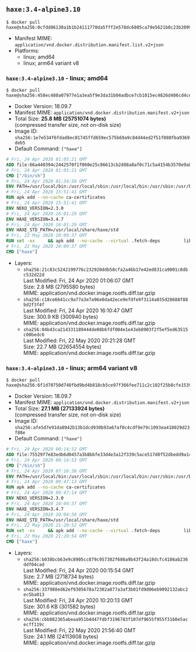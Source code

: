 ## `haxe:3.4-alpine3.10`

```console
$ docker pull haxe@sha256:0cfdd86130a1b1b24111770da5fff2e578dc6805ca79e5621b0c23b20997fdee
```

-	Manifest MIME: `application/vnd.docker.distribution.manifest.list.v2+json`
-	Platforms:
	-	linux; amd64
	-	linux; arm64 variant v8

### `haxe:3.4-alpine3.10` - linux; amd64

```console
$ docker pull haxe@sha256:458ec480a07977e1a3ea5f9e3da31b04adbce7cb1015ec4826d486cd4ce63b9b
```

-	Docker Version: 18.09.7
-	Manifest MIME: `application/vnd.docker.distribution.manifest.v2+json`
-	Total Size: **25.8 MB (25751074 bytes)**  
	(compressed transfer size, not on-disk size)
-	Image ID: `sha256:1e7e534f6fdad8ec01745ffd659ec575b69a9c84d44ed2f51f080fba9369deb5`
-	Default Command: `["haxe"]`

```dockerfile
# Fri, 24 Apr 2020 01:05:21 GMT
ADD file:66a440394c2442570f1f060e25c86613cb2d88a8af0c71c5a4154b3570e9a805 in / 
# Fri, 24 Apr 2020 01:05:21 GMT
CMD ["/bin/sh"]
# Fri, 24 Apr 2020 01:34:56 GMT
ENV PATH=/usr/local/bin:/usr/local/sbin:/usr/local/bin:/usr/sbin:/usr/bin:/sbin:/bin
# Fri, 24 Apr 2020 15:51:41 GMT
RUN apk add --no-cache ca-certificates
# Fri, 24 Apr 2020 15:51:41 GMT
ENV NEKO_VERSION=2.3.0
# Fri, 24 Apr 2020 16:01:29 GMT
ENV HAXE_VERSION=3.4.7
# Fri, 24 Apr 2020 16:01:29 GMT
ENV HAXE_STD_PATH=/usr/local/share/haxe/std
# Fri, 22 May 2020 20:09:37 GMT
RUN set -ex 	&& apk add --no-cache --virtual .fetch-deps 		libressl 		tar 		git 		&& wget -O neko.tar.gz "https://github.com/HaxeFoundation/neko/archive/v2-3-0/neko-2.3.0.tar.gz" 	&& echo "850e7e317bdaf24ed652efeff89c1cb21380ca19f20e68a296c84f6bad4ee995 *neko.tar.gz" | sha256sum -c - 	&& mkdir -p /usr/src/neko 	&& tar -xC /usr/src/neko --strip-components=1 -f neko.tar.gz 	&& rm neko.tar.gz 	&& apk add --no-cache --virtual .neko-build-deps 		apache2-dev 		cmake 		gc-dev 		gcc 		gtk+2.0-dev 		libc-dev 		linux-headers 		mariadb-dev 		mbedtls-dev 		ninja 		sqlite-dev 	&& cd /usr/src/neko 	&& cmake -GNinja -DNEKO_JIT_DISABLE=ON -DRELOCATABLE=OFF -DRUN_LDCONFIG=OFF . 	&& ninja 	&& ninja install 		&& git clone --recursive --depth 1 --branch 3.4.7 "https://github.com/HaxeFoundation/haxe.git" /usr/src/haxe 	&& cd /usr/src/haxe 	&& mkdir -p $HAXE_STD_PATH 	&& cp -r std/* $HAXE_STD_PATH 	&& apk add --no-cache --virtual .haxe-build-deps 		pcre-dev 		zlib-dev 		mbedtls-dev 		make 				ocaml 		camlp4 		ocaml-camlp4-dev 				&& OCAMLPARAM=safe-string=0,_ make all tools 		&& mkdir -p /usr/local/bin 	&& cp haxe haxelib /usr/local/bin 	&& mkdir -p /haxelib 	&& cd / && haxelib setup /haxelib 		&& runDeps="$( 		scanelf --needed --nobanner --recursive /usr/local 			| awk '{ gsub(/,/, "\nso:", $2); print "so:" $2 }' 			| sort -u 			| xargs -r apk info --installed 			| sort -u 	)" 	&& apk add --virtual .haxe-rundeps $runDeps 	&& apk del .fetch-deps .neko-build-deps .haxe-build-deps 		&& rm -rf /usr/src/neko /usr/src/haxe
# Fri, 22 May 2020 20:09:37 GMT
CMD ["haxe"]
```

-	Layers:
	-	`sha256:21c83c5242199776c232920ddb58cfa2a46b17e42ed831ca9001c8dbc532d22d`  
		Last Modified: Fri, 24 Apr 2020 01:06:07 GMT  
		Size: 2.8 MB (2795580 bytes)  
		MIME: application/vnd.docker.image.rootfs.diff.tar.gzip
	-	`sha256:c18ce6641cc9a77a3e7a96e0da42ece9efdfe9f3114a035d28688f88bd2f3f4f`  
		Last Modified: Fri, 24 Apr 2020 16:10:47 GMT  
		Size: 300.9 KB (300940 bytes)  
		MIME: application/vnd.docker.image.rootfs.diff.tar.gzip
	-	`sha256:04b43ca214331189444de08b6fdf004e1e43eb8903f2f5ef5ed63515c00bedc6`  
		Last Modified: Fri, 22 May 2020 20:21:28 GMT  
		Size: 22.7 MB (22654554 bytes)  
		MIME: application/vnd.docker.image.rootfs.diff.tar.gzip

### `haxe:3.4-alpine3.10` - linux; arm64 variant v8

```console
$ docker pull haxe@sha256:6f1d70750d740fbd9bd4b818cb5ce97f366fee711c2c102f25b8cfe15395d931
```

-	Docker Version: 18.09.7
-	Manifest MIME: `application/vnd.docker.distribution.manifest.v2+json`
-	Total Size: **27.1 MB (27133924 bytes)**  
	(compressed transfer size, not on-disk size)
-	Image ID: `sha256:afe5d7e91da8942b13b1dcd930b93a67af0c4cdf9e79c1093ea418029d23f88e`
-	Default Command: `["haxe"]`

```dockerfile
# Fri, 24 Apr 2020 00:14:52 GMT
ADD file:75529f7e83edb6d0457a3b8bbfe33d4e3a12f339c5ace517d0f52dbedd9a146b in / 
# Fri, 24 Apr 2020 00:14:53 GMT
CMD ["/bin/sh"]
# Fri, 24 Apr 2020 07:16:38 GMT
ENV PATH=/usr/local/bin:/usr/local/sbin:/usr/local/bin:/usr/sbin:/usr/bin:/sbin:/bin
# Fri, 24 Apr 2020 09:47:13 GMT
RUN apk add --no-cache ca-certificates
# Fri, 24 Apr 2020 09:47:14 GMT
ENV NEKO_VERSION=2.3.0
# Fri, 24 Apr 2020 10:04:37 GMT
ENV HAXE_VERSION=3.4.7
# Fri, 24 Apr 2020 10:04:38 GMT
ENV HAXE_STD_PATH=/usr/local/share/haxe/std
# Fri, 22 May 2020 21:20:52 GMT
RUN set -ex 	&& apk add --no-cache --virtual .fetch-deps 		libressl 		tar 		git 		&& wget -O neko.tar.gz "https://github.com/HaxeFoundation/neko/archive/v2-3-0/neko-2.3.0.tar.gz" 	&& echo "850e7e317bdaf24ed652efeff89c1cb21380ca19f20e68a296c84f6bad4ee995 *neko.tar.gz" | sha256sum -c - 	&& mkdir -p /usr/src/neko 	&& tar -xC /usr/src/neko --strip-components=1 -f neko.tar.gz 	&& rm neko.tar.gz 	&& apk add --no-cache --virtual .neko-build-deps 		apache2-dev 		cmake 		gc-dev 		gcc 		gtk+2.0-dev 		libc-dev 		linux-headers 		mariadb-dev 		mbedtls-dev 		ninja 		sqlite-dev 	&& cd /usr/src/neko 	&& cmake -GNinja -DNEKO_JIT_DISABLE=ON -DRELOCATABLE=OFF -DRUN_LDCONFIG=OFF . 	&& ninja 	&& ninja install 		&& git clone --recursive --depth 1 --branch 3.4.7 "https://github.com/HaxeFoundation/haxe.git" /usr/src/haxe 	&& cd /usr/src/haxe 	&& mkdir -p $HAXE_STD_PATH 	&& cp -r std/* $HAXE_STD_PATH 	&& apk add --no-cache --virtual .haxe-build-deps 		pcre-dev 		zlib-dev 		mbedtls-dev 		make 				ocaml 		camlp4 		ocaml-camlp4-dev 				&& OCAMLPARAM=safe-string=0,_ make all tools 		&& mkdir -p /usr/local/bin 	&& cp haxe haxelib /usr/local/bin 	&& mkdir -p /haxelib 	&& cd / && haxelib setup /haxelib 		&& runDeps="$( 		scanelf --needed --nobanner --recursive /usr/local 			| awk '{ gsub(/,/, "\nso:", $2); print "so:" $2 }' 			| sort -u 			| xargs -r apk info --installed 			| sort -u 	)" 	&& apk add --virtual .haxe-rundeps $runDeps 	&& apk del .fetch-deps .neko-build-deps .haxe-build-deps 		&& rm -rf /usr/src/neko /usr/src/haxe
# Fri, 22 May 2020 21:20:54 GMT
CMD ["haxe"]
```

-	Layers:
	-	`sha256:b038bcb63e9c8905cc879c957302f686a9b43f24a18dcfc4186ab236ddf04cad`  
		Last Modified: Fri, 24 Apr 2020 00:15:54 GMT  
		Size: 2.7 MB (2718734 bytes)  
		MIME: application/vnd.docker.image.rootfs.diff.tar.gzip
	-	`sha256:337988ed62ef9305678a72302a877a3af3b01fd9d06eb9092132abc2ec5ba013`  
		Last Modified: Fri, 24 Apr 2020 10:20:13 GMT  
		Size: 301.6 KB (301582 bytes)  
		MIME: application/vnd.docker.image.rootfs.diff.tar.gzip
	-	`sha256:cbb082365abeaa951b4d47fdbf3196783f107df9655f955f3160e5acecff119c`  
		Last Modified: Fri, 22 May 2020 21:56:40 GMT  
		Size: 24.1 MB (24113608 bytes)  
		MIME: application/vnd.docker.image.rootfs.diff.tar.gzip
